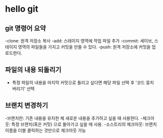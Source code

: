 # hello git

## git 명령어 요약

  -clone: 원격 저장소 복사
  -add: 스테이지 영역에 작업 파일 추가
  -commit: 세이브, 스테이지 영역의 파일들을 가지고 커밋을 만들 수 있다.
  -push: 원격 저장소에 커밋을 업로드한다.

## 파일의 내용 되돌리기

- 특정 파일의 내용을 마지막 커밋으로 돌리고 싶다면 해당 파일 선택 후 '코드 뭉치 버리기' 선택

## 브랜치 변경하기

  -브랜치란: 기존 내용을 유지한 체 새로운 내용을 추가하고 싶을 때 사용한다.
  -체크아웃: 특정 브랜치(혹은 커밋) 으로 돌아가고 싶을 때 사용.
  -소스트리의 체크아웃: 브랜치 이름을 더블 클릭하는 것만으로 체크아웃 가능
